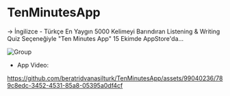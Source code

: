 # TenMinutesApp

 -> İngilizce - Türkçe En Yaygın 5000 Kelimeyi Barındıran Listening & Writing Quiz Seçeneğiyle "Ten Minutes App" 15 Ekimde AppStore'da... 

![Group](https://github.com/beratridvanasilturk/TenMinutesApp/assets/99040236/0fbe0701-8b47-4b48-abdc-b29080ad3e39)

- App Video:
  

https://github.com/beratridvanasilturk/TenMinutesApp/assets/99040236/789c8edc-3452-4531-85a8-05395a0df4cf


